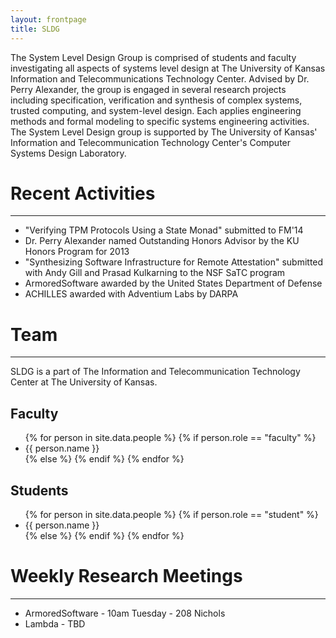 ```yaml
---
layout: frontpage
title: SLDG
---
```


The System Level Design Group is comprised of students and faculty
investigating all aspects of systems level design at The University of
Kansas Information and Telecommunications Technology Center. Advised
by Dr. Perry Alexander, the group is engaged in several research
projects including specification, verification and synthesis of
complex systems, trusted computing, and system-level design. Each
applies engineering methods and formal modeling to specific systems
engineering activities. The System Level Design group is supported by
The University of Kansas' Information and Telecommunication Technology
Center's Computer Systems Design Laboratory. 

# Recent Activities

-----

* "Verifying TPM Protocols Using a State Monad" submitted to FM'14
* Dr. Perry Alexander named Outstanding Honors Advisor by the KU
  Honors Program for 2013
* "Synthesizing Software Infrastructure for Remote Attestation"
  submitted with Andy Gill and Prasad Kulkarning to the NSF SaTC
  program
* ArmoredSoftware awarded by the United States Department of Defense
* ACHILLES awarded with Adventium Labs by DARPA

# Team

-----

SLDG is a part of The Information and Telecommunication
Technology Center at The University of Kansas.

## Faculty

<ul>
{% for person in site.data.people %}
{% if person.role == "faculty" %}
<li>{{ person.name }}</li>
{% else %}
{% endif %}
{% endfor %}
</ul>

## Students

<ul>
{% for person in site.data.people %}
{% if person.role == "student" %}
<li>{{ person.name }}</li>
{% else %}
{% endif %}
{% endfor %}
</ul>

# Weekly Research Meetings

-----

* ArmoredSoftware - 10am Tuesday - 208 Nichols
* Lambda - TBD
